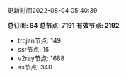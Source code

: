 更新时间2022-08-04 05:40:39

**总订阅: 64**
**总节点: 7191**
**有效节点: 2192**
- trojan节点: 149
- ssr节点: 15
- v2ray节点: 1688
- ss节点: 340
